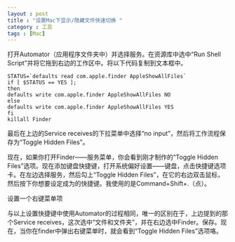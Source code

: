 ```yaml
---
layout : post
title : "设置Mac下显示/隐藏文件快速切换 "
category : 工具
tags : [Mac]
---
```


打开Automator（应用程序文件夹中）并选择服务。在资源库中选中“Run Shell Script”并将它拖到右边的工作区中。将以下代码复制到文本框中。 

	STATUS=`defaults read com.apple.finder AppleShowAllFiles` 
	if [ $STATUS == YES ]; 
	then 
	defaults write com.apple.finder AppleShowAllFiles NO 
	else 
	defaults write com.apple.finder AppleShowAllFiles YES 
	fi 
	killall Finder 
	
最后在上边的Service receives的下拉菜单中选择“no input”，然后将工作流程保存为“Toggle Hidden Files”。 

<!--more-->

现在，如果你打开Finder——服务菜单，你会看到刚才制作的“Toggle Hidden Files”选项。现在添加键盘快捷键，打开系统偏好设置——键盘，点击快捷键选项卡。在左边选择服务，然后勾上“Toggle Hidden Files”，在它的右边双击鼠标，然后按下你想要设定成为的快捷键。我使用的是Command+Shift+.（点）。 

设置一个右键菜单项 

与以上设置快捷键中使用Automator的过程相同，唯一的区别在于，上边提到的那个Service receives，这次选中“文件和文件夹”，并在右边选中Finder。保存。现在，当你在finder中弹出右键菜单时，就会看到“Toggle Hidden Files”选项咯。